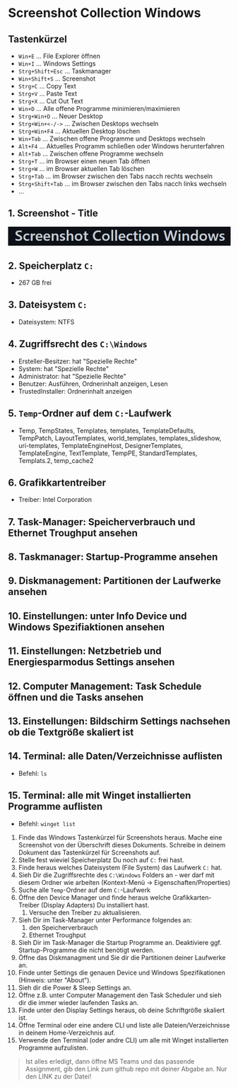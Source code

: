 # Screenshot Collection Windows

## Tastenkürzel

- `Win+E` ... File Explorer öffnen
- `Win+I` ... Windows Settings
- `Strg+Shift+Esc` ... Taskmanager
- `Win+Shift+S` ... Screenshot
- `Strg+C` ... Copy Text
- `Strg+V` ... Paste Text
- `Strg+X` ... Cut Out Text
- `Win+D` ... Alle offene Programme minimieren/maximieren
- `Strg+Win+D` ... Neuer Desktop
- `Strg+Win+<-/->` ... Zwischen Desktops wechseln
- `Strg+Win+F4` ... Aktuellen Desktop löschen
- `Win+Tab` ... Zwischen offene Programme und Desktops wechseln
- `Alt+F4` ... Aktuelles Programm schließen oder Windows herunterfahren
- `Alt+Tab` ... Zwischen offene Programme wechseln  
- `Strg+T` ... im Browser einen neuen Tab öffnen
- `Strg+W` ... im Browser aktuellen Tab löschen
- `Strg+Tab` ... im Browser zwischen den Tabs nacch rechts wechseln 
- `Strg+Shift+Tab` ... im Browser zwischen den Tabs nacch links wechseln
- ...

## 1. Screenshot - Title

<img src="_img/2022-11-29-09-50-01-image.png" title="" alt="" data-align="inline">

## 2. Speicherplatz `C:`

- 267 GB frei

## 3. Dateisystem `C:`

- Dateisystem: NTFS

## 4. Zugriffsrecht des `C:\Windows`

- Ersteller-Besitzer: hat "Spezielle Rechte"
- System: hat "Spezielle Rechte"
- Administrator: hat "Spezielle Rechte"
- Benutzer: Ausführen, Ordnerinhalt anzeigen, Lesen
- TrustedInstaller: Ordnerinhalt anzeigen

## 5. `Temp`-Ordner auf dem `C:`-Laufwerk

- Temp, TempStates, Templates, templates, TemplateDefaults, TempPatch, LayoutTemplates, world_templates, templates_slideshow, uri-templates, TemplateEngineHost, DesignerTemplates, TemplateEngine, TextTemplate, TempPE, StandardTemplates, Templats.2, temp_cache2

## 6. Grafikkartentreiber

- Treiber: Intel Corporation

## 7. Task-Manager: Speicherverbrauch und Ethernet Troughput ansehen

## 8. Taskmanager: Startup-Programme ansehen

## 9. Diskmanagement: Partitionen der Laufwerke ansehen

## 10. Einstellungen: unter Info Device und Windows Spezifiaktionen ansehen

## 11. Einstellungen: Netzbetrieb und Energiesparmodus Settings ansehen

## 12. Computer Management: Task Schedule öffnen und die Tasks ansehen

## 13. Einstellungen: Bildschirm Settings nachsehen ob die Textgröße skaliert ist

## 14. Terminal: alle Daten/Verzeichnisse auflisten

- Befehl: `ls`

## 15. Terminal: alle mit Winget installierten Programme auflisten

- Befehl: `winget list`

1) Finde das Windows Tastenkürzel für Screenshots heraus. Mache eine Screenshot von der Überschrift dieses Dokuments. Schreibe in deinem Dokument das Tastenkürzel für Screenshots auf.
2) Stelle fest wieviel Speicherplatz Du noch auf `C:` frei hast. 
3) Finde heraus welches Dateisystem (File System) das Laufwerk `C:` hat.
4) Sieh Dir die Zugriffsrechte des `C:\Windows` Folders an - wer darf mit diesem Ordner wie arbeiten (Kontext-Menü -> Eigenschaften/Properties)
5) Suche alle `Temp`-Ordner  auf dem `C:`-Laufwerk
6) Öffne den Device Manager und finde  heraus welche Grafikkarten-Treiber (Display Adapters) Du installiert hast. 
   1) Versuche den Treiber zu aktualisieren.
7) Sieh  Dir im Task-Manager unter Performance folgendes an:
   1) den Speicherverbrauch 
   2) Ethernet Troughput
8) Sieh  Dir im Task-Manager die Startup Programme an. Deaktiviere ggf. Startup-Programme die nicht benötigt werden.
9) Öffne das Diskmanagment und Sie dir die Partitionen deiner Laufwerke an.
10) Finde unter Settings die genauen Device und Windows Spezifikationen (Hinweis: unter "About").
11) Sieh dir die Power & Sleep Settings an.
12) Öffne z.B. unter Computer Management den Task Scheduler und sieh dir die immer wieder laufenden Tasks an.
13) Finde unter den Display Settings heraus, ob deine Schriftgröße skaliert ist.
14) Öffne Terminal oder eine andere CLI und liste alle Dateien/Verzeichnisse in deinem Home-Verzeichnis auf.
15) Verwende den Terminal (oder andre CLI) um alle mit Winget installierten Programme aufzulisten.

> Ist alles erledigt, dann öffne MS Teams und das passende Assignment, gib den Link zum github repo mit deiner Abgabe an. Nur den LINK zu der Datei!

